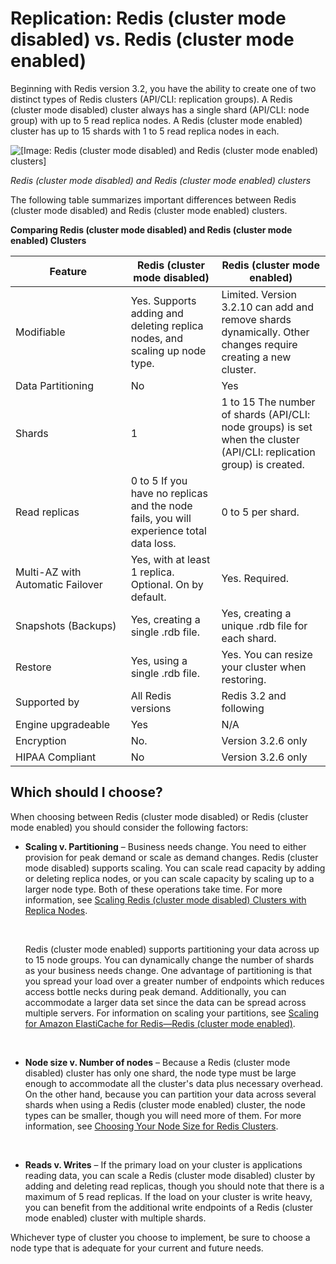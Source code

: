 # Replication: Redis \(cluster mode disabled\) vs\. Redis \(cluster mode enabled\)<a name="Replication.Redis-RedisCluster"></a>

Beginning with Redis version 3\.2, you have the ability to create one of two distinct types of Redis clusters \(API/CLI: replication groups\)\. A Redis \(cluster mode disabled\) cluster always has a single shard \(API/CLI: node group\) with up to 5 read replica nodes\. A Redis \(cluster mode enabled\) cluster has up to 15 shards with 1 to 5 read replica nodes in each\.

![\[Image: Redis (cluster mode disabled) and Redis (cluster mode enabled) clusters\]](http://docs.aws.amazon.com/AmazonElastiCache/latest/UserGuide/images/ElastiCache-NodeGroups.png)

*Redis \(cluster mode disabled\) and Redis \(cluster mode enabled\) clusters*

The following table summarizes important differences between Redis \(cluster mode disabled\) and Redis \(cluster mode enabled\) clusters\.


**Comparing Redis \(cluster mode disabled\) and Redis \(cluster mode enabled\) Clusters**  

| Feature | Redis \(cluster mode disabled\) | Redis \(cluster mode enabled\) | 
| --- | --- | --- | 
| Modifiable | Yes\. Supports adding and deleting replica nodes, and scaling up node type\. | Limited\. Version 3\.2\.10 can add and remove shards dynamically\. Other changes require creating a new cluster\. | 
| Data Partitioning | No | Yes | 
| Shards | 1 | 1 to 15 The number of shards \(API/CLI: node groups\) is set when the cluster \(API/CLI: replication group\) is created\. | 
| Read replicas | 0 to 5 If you have no replicas and the node fails, you will experience total data loss\. | 0 to 5 per shard\. | 
| Multi\-AZ with Automatic Failover | Yes, with at least 1 replica\. Optional\. On by default\. | Yes\. Required\. | 
| Snapshots \(Backups\) | Yes, creating a single \.rdb file\. | Yes, creating a unique \.rdb file for each shard\. | 
| Restore | Yes, using a single \.rdb file\. | Yes\. You can resize your cluster when restoring\. | 
| Supported by | All Redis versions | Redis 3\.2 and following | 
| Engine upgradeable | Yes | N/A | 
| Encryption | No\. | Version 3\.2\.6 only | 
| HIPAA Compliant | No | Version 3\.2\.6 only | 

## Which should I choose?<a name="Replication.Redis-RedisCluster.Choose"></a>

When choosing between Redis \(cluster mode disabled\) or Redis \(cluster mode enabled\) you should consider the following factors:

+ **Scaling v\. Partitioning** – Business needs change\. You need to either provision for peak demand or scale as demand changes\. Redis \(cluster mode disabled\) supports scaling\. You can scale read capacity by adding or deleting replica nodes, or you can scale capacity by scaling up to a larger node type\. Both of these operations take time\. For more information, see [Scaling Redis \(cluster mode disabled\) Clusters with Replica Nodes](Scaling.RedisReplGrps.md)\.

   

  Redis \(cluster mode enabled\) supports partitioning your data across up to 15 node groups\. You can dynamically change the number of shards as your business needs change\. One advantage of partitioning is that you spread your load over a greater number of endpoints which reduces access bottle necks during peak demand\. Additionally, you can accommodate a larger data set since the data can be spread across multiple servers\. For information on scaling your partitions, see [Scaling for Amazon ElastiCache for Redis—Redis \(cluster mode enabled\)](scaling-redis-cluster-mode-enabled.md)\.

   

+ **Node size v\. Number of nodes** – Because a Redis \(cluster mode disabled\) cluster has only one shard, the node type must be large enough to accommodate all the cluster's data plus necessary overhead\. On the other hand, because you can partition your data across several shards when using a Redis \(cluster mode enabled\) cluster, the node types can be smaller, though you will need more of them\. For more information, see [Choosing Your Node Size for Redis Clusters](CacheNodes.SelectSize.md#CacheNodes.SelectSize.Redis)\.

   

+ **Reads v\. Writes** – If the primary load on your cluster is applications reading data, you can scale a Redis \(cluster mode disabled\) cluster by adding and deleting read replicas, though you should note that there is a maximum of 5 read replicas\. If the load on your cluster is write heavy, you can benefit from the additional write endpoints of a Redis \(cluster mode enabled\) cluster with multiple shards\.

Whichever type of cluster you choose to implement, be sure to choose a node type that is adequate for your current and future needs\.